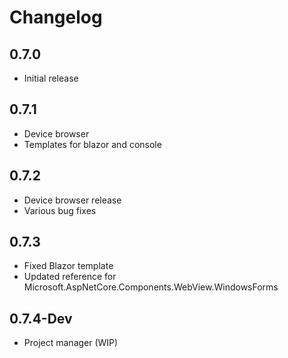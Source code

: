 # Changelog

## 0.7.0
  * Initial release

## 0.7.1
  * Device browser
  * Templates for blazor and console

## 0.7.2
  * Device browser release
  * Various bug fixes

## 0.7.3
  * Fixed Blazor template
  * Updated reference for Microsoft.AspNetCore.Components.WebView.WindowsForms

## 0.7.4-Dev
  * Project manager (WIP)